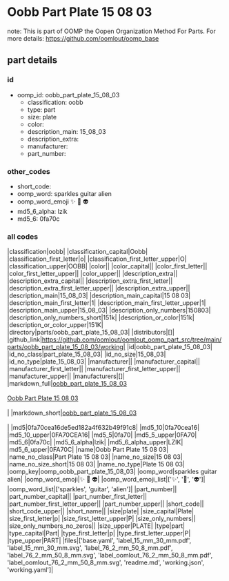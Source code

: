 # Oobb Part Plate 15 08 03  

note: This is part of OOMP the Oopen Organization Method For Parts. For more details: https://github.com/oomlout/oomp_base

##  part details





### id
* oomp_id: oobb_part_plate_15_08_03
  * classification: oobb
  * type: part
  * size: plate
  * color: 
  * description_main: 15_08_03
  * description_extra: 
  * manufacturer: 
  * part_number: 

### other_codes
* short_code: 
* oomp_word: sparkles guitar alien
* oomp_word_emoji :sparkles: :guitar: :alien:
* md5_6_alpha: lzik
* md5_6: 0fa70c

### all codes 
|classification|oobb|
|classification_capital|Oobb|
|classification_first_letter|o|
|classification_first_letter_upper|O|
|classification_upper|OOBB|
|color||
|color_capital||
|color_first_letter||
|color_first_letter_upper||
|color_upper||
|description_extra||
|description_extra_capital||
|description_extra_first_letter||
|description_extra_first_letter_upper||
|description_extra_upper||
|description_main|15_08_03|
|description_main_capital|15 08 03|
|description_main_first_letter|1|
|description_main_first_letter_upper|1|
|description_main_upper|15_08_03|
|description_only_numbers|150803|
|description_only_numbers_short|151k|
|description_or_color|151k|
|description_or_color_upper|151K|
|directory|parts/oobb_part_plate_15_08_03|
|distributors|[]|
|github_link|https://github.com/oomlout/oomlout_oomp_part_src/tree/main/parts/oobb_part_plate_15_08_03/working|
|id|oobb_part_plate_15_08_03|
|id_no_class|part_plate_15_08_03|
|id_no_size|15_08_03|
|id_no_type|plate_15_08_03|
|manufacturer||
|manufacturer_capital||
|manufacturer_first_letter||
|manufacturer_first_letter_upper||
|manufacturer_upper||
|manufacturers|[]|
|markdown_full|[oobb_part_plate_15_08_03](https://github.com/oomlout/oomlout_oomp_part_src/tree/main/parts/oobb_part_plate_15_08_03/working)<br>[](https://github.com/oomlout/oomlout_oomp_part_src/tree/main/parts/oobb_part_plate_15_08_03/working)<br>[Oobb Part Plate 15 08 03](https://github.com/oomlout/oomlout_oomp_part_src/tree/main/parts/oobb_part_plate_15_08_03/working)<br><br>|
|markdown_short|[oobb_part_plate_15_08_03](https://github.com/oomlout/oomlout_oomp_part_src/tree/main/parts/oobb_part_plate_15_08_03/working)<br><br>|
|md5|0fa70cea16de5ed182a4f632b49f91c8|
|md5_10|0fa70cea16|
|md5_10_upper|0FA70CEA16|
|md5_5|0fa70|
|md5_5_upper|0FA70|
|md5_6|0fa70c|
|md5_6_alpha|lzik|
|md5_6_alpha_upper|LZIK|
|md5_6_upper|0FA70C|
|name|Oobb Part Plate 15 08 03|
|name_no_class|Part Plate 15 08 03|
|name_no_size|15 08 03|
|name_no_size_short|15 08 03|
|name_no_type|Plate 15 08 03|
|oomp_key|oomp_oobb_part_plate_15_08_03|
|oomp_word|sparkles guitar alien|
|oomp_word_emoji|:sparkles: :guitar: :alien:|
|oomp_word_emoji_list|[':sparkles:', ':guitar:', ':alien:']|
|oomp_word_list|['sparkles', 'guitar', 'alien']|
|part_number||
|part_number_capital||
|part_number_first_letter||
|part_number_first_letter_upper||
|part_number_upper||
|short_code||
|short_code_upper||
|short_name||
|size|plate|
|size_capital|Plate|
|size_first_letter|p|
|size_first_letter_upper|P|
|size_only_numbers||
|size_only_numbers_no_zeros||
|size_upper|PLATE|
|type|part|
|type_capital|Part|
|type_first_letter|p|
|type_first_letter_upper|P|
|type_upper|PART|
|files|['base.yaml', 'label_15_mm_30_mm.pdf', 'label_15_mm_30_mm.svg', 'label_76_2_mm_50_8_mm.pdf', 'label_76_2_mm_50_8_mm.svg', 'label_oomlout_76_2_mm_50_8_mm.pdf', 'label_oomlout_76_2_mm_50_8_mm.svg', 'readme.md', 'working.json', 'working.yaml']|
